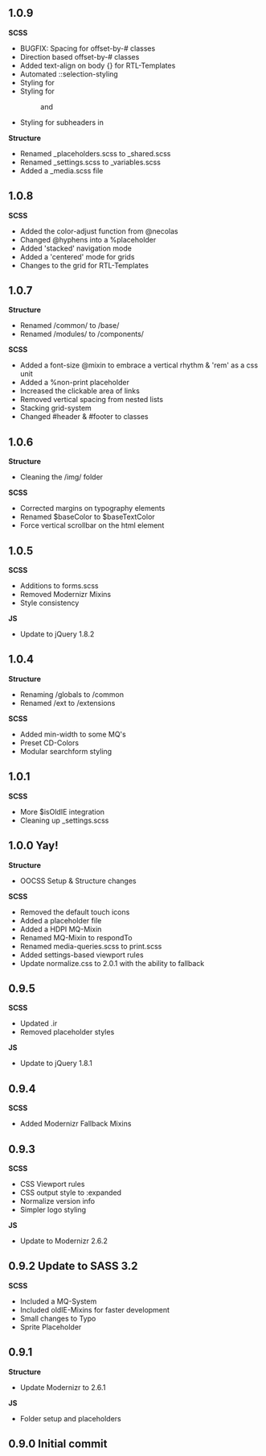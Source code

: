 ## 1.0.9
**SCSS**
* BUGFIX: Spacing for offset-by-# classes
* Direction based offset-by-# classes
* Added text-align on body {} for RTL-Templates
* Automated ::selection-styling
* Styling for <label>
* Styling for <figure> and <figcaption>
* Styling for subheaders in <hgroup>

**Structure**
* Renamed _placeholders.scss to _shared.scss
* Renamed _settings.scss to _variables.scss
* Added a _media.scss file

## 1.0.8
**SCSS**
* Added the color-adjust function from @necolas
* Changed @hyphens into a %placeholder
* Added 'stacked' navigation mode
* Added a 'centered' mode for grids
* Changes to the grid for RTL-Templates


## 1.0.7
**Structure**
* Renamed /common/ to /base/
* Renamed /modules/ to /components/

**SCSS**
* Added a font-size @mixin to embrace a vertical rhythm & 'rem' as a css unit
* Added a %non-print placeholder
* Increased the clickable area of links
* Removed vertical spacing from nested lists
* Stacking grid-system
* Changed #header & #footer to classes


## 1.0.6
**Structure**
* Cleaning the /img/ folder

**SCSS**
* Corrected margins on typography elements
* Renamed $baseColor to $baseTextColor
* Force vertical scrollbar on the html element


## 1.0.5
**SCSS**
* Additions to forms.scss
* Removed Modernizr Mixins
* Style consistency

**JS**
* Update to jQuery 1.8.2


## 1.0.4
**Structure**
* Renaming /globals to /common
* Renamed /ext to /extensions

**SCSS**
* Added min-width to some MQ's
* Preset CD-Colors
* Modular searchform styling


## 1.0.1
**SCSS**
* More $isOldIE integration
* Cleaning up _settings.scss


## 1.0.0 Yay!
**Structure**
* OOCSS Setup & Structure changes

**SCSS**
* Removed the default touch icons
* Added a placeholder file
* Added a HDPI MQ-Mixin
* Renamed MQ-Mixin to respondTo
* Renamed media-queries.scss to print.scss
* Added settings-based viewport rules
* Update normalize.css to 2.0.1 with the ability to fallback


## 0.9.5
**SCSS**
* Updated .ir
* Removed placeholder styles

**JS**
* Update to jQuery 1.8.1


## 0.9.4
**SCSS**
* Added Modernizr Fallback Mixins


## 0.9.3
**SCSS**
* CSS Viewport rules
* CSS output style to :expanded
* Normalize version info
* Simpler logo styling

**JS**
* Update to Modernizr 2.6.2


## 0.9.2 Update to SASS 3.2
**SCSS**
* Included a MQ-System
* Included oldIE-Mixins for faster development
* Small changes to Typo
* Sprite Placeholder


## 0.9.1
**Structure**
* Update Modernizr to 2.6.1

**JS**
* Folder setup and placeholders


## 0.9.0 Initial commit

